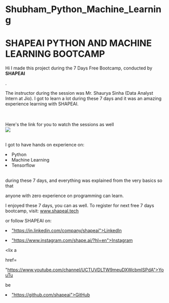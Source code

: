 # Shubham_Python_Machine_Learning
# SHAPEAI PYTHON AND MACHINE LEARNING BOOTCAMP

Hi I made this project during the 7 Days Free Bootcamp, conducted by <b> SHAPEAI

</b>.

The instructor during the session was Mr. Shaurya Sinha (Data Analyst Intern at Jio). I got to learn a lot during these 7 days and it was an amazing experience learning with SHAPEAI.

<br><br>Here's the link for you to watch the sessions as well<br> <a href="https://www.youtube.com/playlist?list=PL7zl8TDRnbuLNEA-59W7wwgCWE8LE0D6h"> <img src="https://github.com/ShapeAI/PYTHON-AND-DATA ANALYTICS/blob/main/YOUTUBE THUMBNAIL-5.png"> </a>

<br>I got to have hands on experience on:

<li>Python

<li>Machine Learning

<li>Tensorflow

<br>during these 7 days, and everything was explained from the very basics so that

anyone with zero experience on programming can learn.

I enjoyed these 7 days, you can as well. To register for next free 7 days bootcamp, visit: <a href="https://www.shapeal.tech"> www.shapeal.tech</a>

or follow SHAPEAI on:

<li><a href=

"https://in.linkedin.com/company/shapeai">LinkedIn</a>

<li><a href=

"https://www.instagram.com/shape.ai/?hl=en">Instagram</a>

<lix a

href=

"https://www.youtube.com/channel/UCTUVDLTW9meuDXWcbmISPdA">YouTu

be</a>

<li><a href=

"https://github.com/shapeai">GitHub</a>
